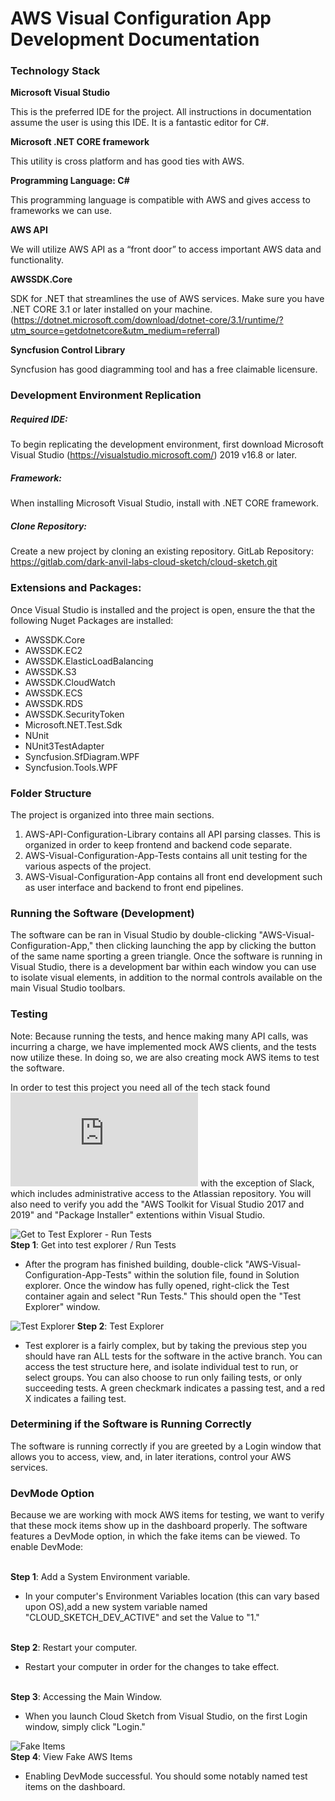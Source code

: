 # AWS Visual Configuration App Development Documentation

### Technology Stack
**Microsoft Visual Studio**

This is the preferred IDE for the project. All instructions in documentation assume the user is using this IDE.  It is a fantastic editor for C#.

**Microsoft .NET CORE framework**

This utility is cross platform and has good ties with AWS.

**Programming Language: C#**

This programming language is compatible with AWS and gives access to frameworks we can use.

**AWS API**

We will utilize AWS API as a “front door” to access important AWS data and functionality.

**AWSSDK.Core**

SDK for .NET that streamlines the use of AWS services. Make sure you have .NET CORE 3.1 or later installed on your machine. (https://dotnet.microsoft.com/download/dotnet-core/3.1/runtime/?utm_source=getdotnetcore&utm_medium=referral)

**Syncfusion Control Library**

Syncfusion has good diagramming tool and has a free claimable licensure.

### Development Environment Replication
##### Required IDE: 
To begin replicating the development environment, first download Microsoft Visual Studio (https://visualstudio.microsoft.com/) 2019 v16.8 or later.
##### Framework: 
When installing Microsoft Visual Studio, install with .NET CORE framework.
##### Clone Repository:
Create a new project by cloning an existing repository. 
GitLab Repository: https://gitlab.com/dark-anvil-labs-cloud-sketch/cloud-sketch.git

### Extensions and Packages: 
Once Visual Studio is installed and the project is open, ensure the that the following Nuget Packages are installed:
- AWSSDK.Core
- AWSSDK.EC2
- AWSSDK.ElasticLoadBalancing
- AWSSDK.S3
- AWSSDK.CloudWatch
- AWSSDK.ECS
- AWSSDK.RDS
- AWSSDK.SecurityToken
- Microsoft.NET.Test.Sdk
- NUnit
- NUnit3TestAdapter
- Syncfusion.SfDiagram.WPF
- Syncfusion.Tools.WPF


### Folder Structure
The project is organized into three main sections. 
1. AWS-API-Configuration-Library contains all API parsing classes. This is organized in order to keep frontend and backend code separate.
2. AWS-Visual-Configuration-App-Tests contains all unit testing for the various aspects of the project.
3. AWS-Visual-Configuration-App contains all front end development such as user interface and backend to front end pipelines. 

### Running the Software (Development)
The software can be ran in Visual Studio by double-clicking "AWS-Visual-Configuration-App," then clicking launching the app by clicking the button of the same name sporting a green triangle.  Once the software is running in Visual Studio, there is a development bar within each window you can use to isolate visual elements, in addition to the normal controls available on the main Visual Studio toolbars.

### Testing
Note: Because running the tests, and hence making many API calls, was incurring a charge, we have implemented mock AWS clients, and the tests now utilize these. In doing so, we are also creating mock AWS items to test the software. 

In order to test this project you need all of the tech stack found ![here](https://github.com/welawrence543/AWS-Visual-Configuration-App/blob/master/Design/TechStack.md) with the exception of Slack, which includes administrative access to the Atlassian repository.  You will also need to verify you add the "AWS Toolkit for Visual Studio 2017 and 2019" and "Package Installer" extentions within Visual Studio.

![Get to Test Explorer - Run Tests](https://github.com/welawrence543/AWS-Visual-Configuration-App/blob/master/Auxiliary%20Files/runtests.JPG?raw=true)
<br/>**Step 1**: Get into test explorer / Run Tests
- After the program has finished building, double-click "AWS-Visual-Configuration-App-Tests" within the solution file, found in Solution explorer.  Once the window has fully opened, right-click the Test container again and select "Run Tests."  This should open the "Test Explorer" window.

![Test Explorer](https://github.com/welawrence543/AWS-Visual-Configuration-App/blob/master/Auxiliary%20Files/testexplorer.JPG?raw=true)
**Step 2**: Test Explorer
- Test explorer is a fairly complex, but by taking the previous step you should have ran ALL tests for the software in the active branch.  You can access the test structure here, and isolate individual test to run, or select groups.  You can also choose to run only failing tests, or only succeeding tests.  A green checkmark indicates a passing test, and a red X indicates a failing test.

### Determining if the Software is Running Correctly
The software is running correctly if you are greeted by a Login window that allows you to access, view, and, in later iterations, control your AWS services.

### DevMode Option
Because we are working with mock AWS items for testing, we want to verify that these mock items show up in the dashboard properly. The software features a DevMode option, in which the fake items can be viewed. To enable DevMode:

<br/>**Step 1**: Add a System Environment variable.
- In your computer's Environment Variables location (this can vary based upon OS),add a new system variable named "CLOUD_SKETCH_DEV_ACTIVE" and set the Value to "1."

<br/>**Step 2**: Restart your computer.
- Restart your computer in order for the changes to take effect.

<br/>**Step 3**: Accessing the Main Window.
- When you launch Cloud Sketch from Visual Studio, on the first Login window, simply click "Login."

![Fake Items](https://github.com/welawrence543/AWS-Visual-Configuration-App/blob/master/Auxiliary%20Files/fakeawsitems.jpg?raw=true)
<br/>**Step 4**: View Fake AWS Items
- Enabling DevMode successful. You should some notably named test items on the dashboard.
